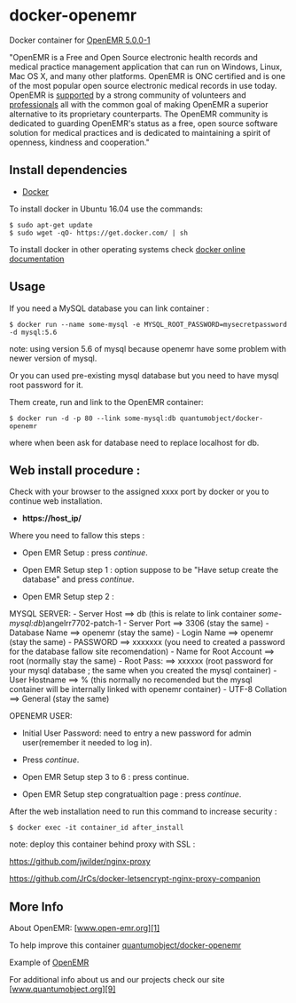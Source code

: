 # docker-openemr

Docker container for [OpenEMR 5.0.0-1][3]

"OpenEMR is a Free and Open Source electronic health records and medical practice management application that can run on Windows, Linux, Mac OS X, and many other platforms. OpenEMR is ONC certified and is one of the most popular open source electronic medical records in use today. OpenEMR is [supported][6] by a strong community of volunteers and [professionals][7] all with the common goal of making OpenEMR a superior alternative to its proprietary counterparts. The OpenEMR community is dedicated to guarding OpenEMR's status as a free, open source software solution for medical practices and is dedicated to maintaining a spirit of openness, kindness and cooperation."

## Install dependencies

  - [Docker][2]

To install docker in Ubuntu 16.04 use the commands:

    $ sudo apt-get update
    $ sudo wget -qO- https://get.docker.com/ | sh

 To install docker in other operating systems check [docker online documentation][4]

## Usage

If you need a MySQL database you can link container :

    $ docker run --name some-mysql -e MYSQL_ROOT_PASSWORD=mysecretpassword -d mysql:5.6
    
note: using version 5.6 of mysql because openemr have some problem with newer version of mysql.
    
Or you can used pre-existing mysql database but you need to have mysql root password for it.

Them create, run and link to the OpenEMR container:

    $ docker run -d -p 80 --link some-mysql:db quantumobject/docker-openemr

where when been ask for database need to replace localhost for db.

## Web install procedure :

Check with your browser to the assigned xxxx port by docker or you to continue web installation.

  - **https://host_ip/**

Where you need to fallow this steps :

  - Open EMR Setup : press _continue_.

  - Open EMR Setup step 1 : option suppose to be "Have setup create the database" and press _continue_.

  - Open EMR Setup step 2 : 

   MYSQL SERVER: 
    - Server Host ==> db  (this is relate to link container _some-mysql:db_)angelrr7702-patch-1
    - Server Port ==> 3306 (stay the same)
    - Database Name ==> openemr (stay the same)
    - Login Name ==> openemr (stay the same)
    - PASSWORD ==>  xxxxxxx  (you need to created a password for the database fallow site recomendation)
    - Name for Root Account ==> root (normally stay the same)
    - Root Pass:  ==> xxxxxx (root password for your mysql database ; the same when you created the mysql container)
    - User Hostname ==> %  (this normally no recomended but the mysql container will be internally linked with openemr container)
    - UTF-8 Collation ==> General (stay the same)
 
  OPENEMR USER:

   - Initial User Password: need to entry a new password for admin user(remember it needed to log in).
   - Press _continue_.

- Open EMR Setup step 3 to 6 : press continue.

- Open EMR Setup step congratualtion page : press _continue_.

After the web installation need to run this command to increase security :

    $ docker exec -it container_id after_install

note: deploy this container behind proxy with SSL :

https://github.com/jwilder/nginx-proxy

https://github.com/JrCs/docker-letsencrypt-nginx-proxy-companion

## More Info

About OpenEMR: [www.open-emr.org][1]

To help improve this container [quantumobject/docker-openemr][5]

Example of [OpenEMR][8]

For additional info about us and our projects check our site [www.quantumobject.org][9]

[1]:http://open-emr.org/
[2]:https://www.docker.com
[3]:http://open-emr.org/wiki/index.php/OpenEMR_Downloads
[4]:http://docs.docker.com
[5]:https://github.com/QuantumObject/docker-openemr
[6]:http://open-emr.org/wiki/index.php/OpenEMR_Support_Guide
[7]:http://open-emr.org/wiki/index.php/OpenEMR_Professional_Support
[8]:https://openemr.quantumobject.com/
[9]:https://www.quantumobject.org/
